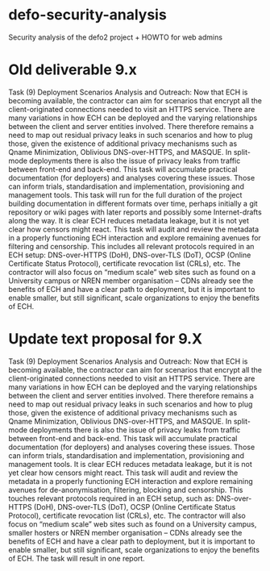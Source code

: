 # defo-security-analysis
Security analysis of the defo2 project + HOWTO for web admins


# Old deliverable 9.x

Task (9) Deployment Scenarios Analysis and Outreach: Now that ECH is becoming available, the contractor can aim for scenarios that encrypt all the client-originated connections needed to visit an HTTPS service. There are many variations in how ECH can be deployed and the varying relationships between the client and server entities involved. There therefore remains a need to map out residual privacy leaks in such scenarios and how to plug those, given the existence of additional privacy mechanisms such as Qname Minimization, Oblivious DNS-over-HTTPS, and MASQUE. In split-mode deployments there is also the issue of privacy leaks from traffic between front-end and back-end. This task will accumulate practical documentation (for deployers) and analyses covering these issues. Those can inform trials, standardisation and implementation, provisioning and management tools. This task will run for the full duration of the project building documentation in different formats over time, perhaps initially a git
repository or wiki pages with later reports and possibly some Internet-drafts along the way. It is clear ECH reduces metadata leakage, but it is not yet clear how censors might react. This task will audit and review the metadata in a properly functioning ECH interaction and explore remaining avenues for filtering and censorship. This includes all relevant protocols required in an ECH setup: DNS-over-HTTPS (DoH), DNS-over-TLS (DoT), OCSP (Online Certificate Status Protocol), certificate revocation list (CRLs), etc. The contractor will also focus on “medium scale” web sites such as found on a University campus or NREN member organisation – CDNs already see the benefits of ECH and have a clear path to deployment, but it is important to enable smaller, but still significant, scale organizations to enjoy the benefits of ECH.


# Update text proposal for 9.X

Task (9) Deployment Scenarios Analysis and Outreach: Now that ECH is becoming available, the contractor can aim for scenarios that encrypt all the client-originated connections needed to visit an HTTPS service. There are many variations in how ECH can be deployed and the varying relationships between the client and server entities involved. There therefore remains a need to map out residual privacy leaks in such scenarios and how to plug those, given the existence of additional privacy mechanisms such as Qname Minimization, Oblivious DNS-over-HTTPS, and MASQUE. In split-mode deployments there is also the issue of privacy leaks from traffic between front-end and back-end. This task will accumulate practical documentation (for deployers) and analyses covering these issues. Those can inform trials, standardisation and implementation, provisioning and management tools. It is clear ECH reduces metadata leakage, but it is not yet clear how censors might react. This task will audit and review the metadata in a properly functioning ECH interaction and explore remaining avenues for de-anonymisation, filtering, blocking and censorship. This touches relevant protocols required in an ECH setup, such as: DNS-over-HTTPS (DoH), DNS-over-TLS (DoT), OCSP (Online Certificate Status Protocol), certificate revocation list (CRLs), etc. The contractor will also focus on “medium scale” web sites such as found on a University campus, smaller hosters or NREN member organisation – CDNs already see the benefits of ECH and have a clear path to deployment, but it is important to enable smaller, but still significant, scale organizations to enjoy the benefits of ECH. The task will result in one report.


